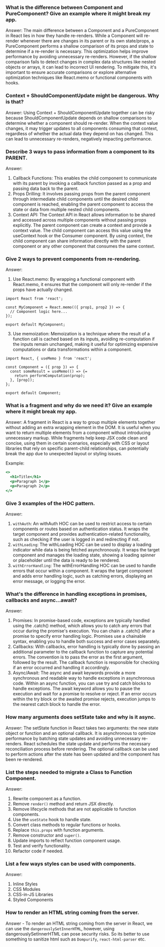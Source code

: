 ### What is the difference between Component and PureComponent? Give an example where it might break my app.
Answer: The main difference between a Component and a PureComponent in React lies in how they handle re-renders. While a Component will re-render whenever there are changes in its parent or its own state/props, a PureComponent performs a shallow comparison of its props and state to determine if a re-render is necessary. This optimization helps improve performance by avoiding unnecessary re-renders. However, if the shallow comparison fails to detect changes in complex data structures like nested objects or arrays, it can lead to incorrect UI rendering. To mitigate this, it's important to ensure accurate comparisons or explore alternative optimization techniques like React.memo or functional components with hooks.

### Context + ShouldComponentUpdate might be dangerous. Why is that?
Answer: Using Context + ShouldComponentUpdate together can be risky because ShouldComponentUpdate depends on shallow comparisons to determine whether a component should re-render. When the context value changes, it may trigger updates to all components consuming that context, regardless of whether the actual data they depend on has changed. This can lead to unnecessary re-renders, negatively impacting performance.

### Describe 3 ways to pass information from a component to its PARENT.
Answer:
1. Callback Functions: This enables the child component to communicate with its parent by invoking a callback function passed as a prop and passing data back to the parent.
2. Props Drilling: It involves passing props from the parent component through intermediate child components until the desired child component is reached, enabling the parent component to access the state or data from multiple nested child components.
3. Context API: The Context API in React allows information to be shared and accessed across multiple components without passing props explicitly. The parent component can create a context and provide a context value. The child component can access this value using the useContext hook or the Consumer component. By using context, the child component can share information directly with the parent component or any other component that consumes the same context.

### Give 2 ways to prevent components from re-rendering.
Answer:
1. Use React.memo: By wrapping a functional component with React.memo, it ensures that the component will only re-render if the props have actually changed.
```
import React from 'react';

const MyComponent = React.memo(({ prop1, prop2 }) => {
  // Component logic here...
});

export default MyComponent;

```
3. Use memoization: Memoization is a technique where the result of a function call is cached based on its inputs, avoiding re-computation if the inputs remain unchanged, making it useful for optimizing expensive computations or data transformations within a component.
```
import React, { useMemo } from 'react';

const Component = ({ prop }) => {
  const someResult = useMemo(() => {=
    return performComputation(prop);
  }, [prop]);
};

export default Component;
```

### What is a fragment and why do we need it? Give an example where it might break my app.
Answer: A fragment in React is a way to group multiple elements together without adding an extra wrapping element in the DOM. It is useful when you want to return multiple elements from a component without introducing unnecessary markup. While fragments help keep JSX code clean and concise, using them in certain scenarios, especially with CSS or layout libraries that rely on specific parent-child relationships, can potentially break the app due to unexpected layout or styling issues.

Example:
```jsx
<>
  <h1>Title</h1>
  <p>Paragraph 1</p>
  <p>Paragraph 2</p>
</>
```

### Give 3 examples of the HOC pattern.
Answer:
1. `withAuth`: An withAuth HOC can be used to restrict access to certain components or routes based on authentication status. It wraps the target component and provides authentication-related functionality, such as checking if the user is logged in and redirecting if not.
2. `withLoading`: The withLoading HOC can be used to display a loading indicator while data is being fetched asynchronously. It wraps the target component and manages the loading state, showing a loading spinner or placeholder until the data is ready to be rendered.
2. `withErrorHandling`: The withErrorHandling HOC can be used to handle errors that occur within a component. It wraps the target component and adds error handling logic, such as catching errors, displaying an error message, or logging the error.

### What's the difference in handling exceptions in promises, callbacks and async...await?
Answer: 
1. Promises: In promise-based code, exceptions are typically handled using the .catch() method, which allows you to catch any errors that occur during the promise's execution. You can chain a .catch() after a promise to specify error handling logic. Promises use a chainable syntax, enabling you to handle both success and error cases separately.
2. Callbacks: With callbacks, error handling is typically done by passing an additional parameter to the callback function to capture any potential errors. The convention is to pass the error as the first argument, followed by the result. The callback function is responsible for checking if an error occurred and handling it accordingly.
3. Async/Await: The async and await keywords provide a more synchronous and readable way to handle exceptions in asynchronous code. Within an async function, you can use try and catch blocks to handle exceptions. The await keyword allows you to pause the execution and wait for a promise to resolve or reject. If an error occurs within the try block or the awaited promise rejects, execution jumps to the nearest catch block to handle the error.

### How many arguments does setState take and why is it async.
Answer: The setState function in React takes two arguments: the new state object or function and an optional callback. It is asynchronous to optimize performance by batching state updates and avoiding unnecessary re-renders. React schedules the state update and performs the necessary reconciliation process before rendering. The optional callback can be used to perform actions after the state has been updated and the component has been re-rendered.

### List the steps needed to migrate a Class to Function Component.
Answer:
1. Rewrite component as a function.
2. Remove `render()` method and return JSX directly.
3. Remove lifecycle methods that are not applicable to function components.
4. Use the `useState` hook to handle state.
5. Convert class methods to regular functions or hooks.
6. Replace `this.props` with function arguments.
7. Remove constructor and `super()`.
8. Update imports to reflect function component usage.
9. Test and verify functionality.
10. Refactor code if needed.

### List a few ways styles can be used with components.
Answer: 
1. Inline Styles
2. CSS Modules
3. CSS-in-JS Libraries
4. Styled Components

### How to render an HTML string coming from the server.
Answer - To render an HTML string coming from the server in React, we can use the `dangerouslySetInnerHTML`, however, using dangerouslySetInnerHTML can pose security risks. So its better to use something to sanitize html such as `Dompurify`, `react-html-parser` etc.
